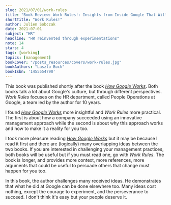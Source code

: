 ```yaml
---
slug: 2021/07/01/work-rules
title: "Book Review: Work Rules!: Insights from Inside Google That Will Transform How You Live and Lead"
shortTitle: "Work Rules!"
author: Julien Sobczak
date: 2021-07-01
subject: "HR"
headline: "HR reinvented through experimentations"
note: 14
stars: 4
tags: [working]
topics: [management]
bookCover: "/posts_resources/covers/work-rules.jpg"
bookAuthors: "Laszlo Bock"
bookIsbn: '1455554790'
---
```



This book was published shortly after the book [_How Google Works_](/read/2021/05/22/how-google-works). Both books talk a lot about Google's culture, but through different perspectives. _Work Rules_ focuses on the HR department, called People Operations at Google, a team led by the author for 10 years.

I found [_How Google Works_](/read/2021/05/22/how-google-works) more insightful and _Work Rules_ more practical. The first is about how a company succeeded using an innovative management approach while the second is about why this approach works and how to make it a reality for you too.

I took more pleasure reading [_How Google Works_](/read/2021/05/22/how-google-works) but it may be because I read it first and there are (logically) many overlapping ideas between the two books. If you are interested in challenging your management practices, both books will be useful but if you must read one, go with _Work Rules_. The book is longer, and provides more context, more references, more arguments that could be useful to persuade others that change must happen for you too.

In this book, the author challenges many received ideas. He demonstrates that what he did at Google can be done elsewhere too. Many ideas cost nothing, except the courage to experiment, and the perseverance to succeed. I don't think it's easy but your people deserve it.

